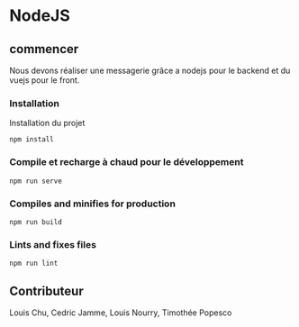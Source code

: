 
#  NodeJS
## commencer

Nous devons réaliser une messagerie grâce a nodejs pour le backend et du vuejs pour le front.


### Installation

Installation du projet


```
npm install
```

### Compile et recharge à chaud pour le développement
```
npm run serve
```

### Compiles and minifies for production
```
npm run build
```

### Lints and fixes files
```
npm run lint
```


## Contributeur

Louis Chu, Cedric Jamme, Louis Nourry, Timothée Popesco
